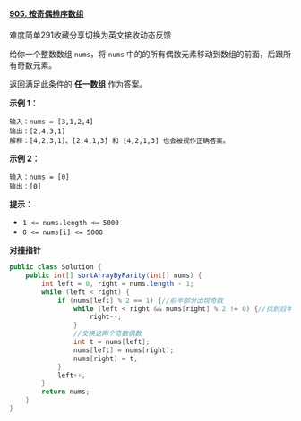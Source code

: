 #### [905. 按奇偶排序数组](https://leetcode.cn/problems/sort-array-by-parity/)

难度简单291收藏分享切换为英文接收动态反馈

给你一个整数数组 `nums`，将 `nums` 中的的所有偶数元素移动到数组的前面，后跟所有奇数元素。

返回满足此条件的 **任一数组** 作为答案。

**示例 1：**

```
输入：nums = [3,1,2,4]
输出：[2,4,3,1]
解释：[4,2,3,1]、[2,4,1,3] 和 [4,2,1,3] 也会被视作正确答案。
```

**示例 2：**

```
输入：nums = [0]
输出：[0]
```

**提示：**

- `1 <= nums.length <= 5000`
- `0 <= nums[i] <= 5000`

**对撞指针**

```java
public class Solution {
    public int[] sortArrayByParity(int[] nums) {
        int left = 0, right = nums.length - 1;
        while (left < right) {
            if (nums[left] % 2 == 1) {//前半部分出现奇数
                while (left < right && nums[right] % 2 != 0) {//找到后半段的偶数
                    right--;
                }
                //交换这两个奇数偶数
                int t = nums[left];
                nums[left] = nums[right];
                nums[right] = t;
            }
            left++;
        }
        return nums;
    }
}

```



